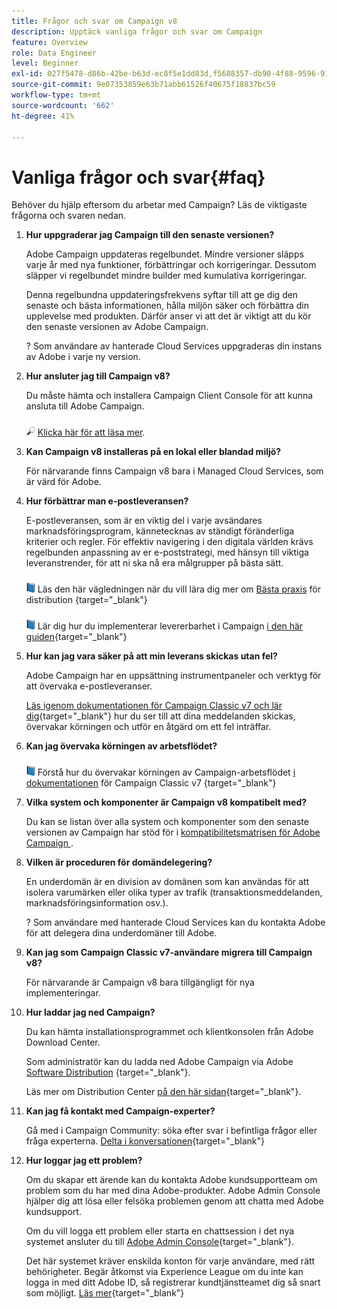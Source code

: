 ```yaml
---
title: Frågor och svar om Campaign v8
description: Upptäck vanliga frågor och svar om Campaign
feature: Overview
role: Data Engineer
level: Beginner
exl-id: 027f5478-d86b-42be-b63d-ec8f5e1dd83d,f5688357-db90-4f88-9596-91e9d0a20d75
source-git-commit: 9e07353859e63b71abb61526f40675f18837bc59
workflow-type: tm+mt
source-wordcount: '662'
ht-degree: 41%

---
```


# Vanliga frågor och svar{#faq}

Behöver du hjälp eftersom du arbetar med Campaign? Läs de viktigaste frågorna och svaren nedan.

1. **Hur uppgraderar jag Campaign till den senaste versionen?**

   Adobe Campaign uppdateras regelbundet. Mindre versioner släpps varje år med nya funktioner, förbättringar och korrigeringar. Dessutom släpper vi regelbundet mindre builder med kumulativa korrigeringar.

   Denna regelbundna uppdateringsfrekvens syftar till att ge dig den senaste och bästa informationen, hålla miljön säker och förbättra din upplevelse med produkten. Därför anser vi att det är viktigt att du kör den senaste versionen av Adobe Campaign.

   ? Som användare av hanterade Cloud Services uppgraderas din instans av Adobe i varje ny version.

1. **Hur ansluter jag till Campaign v8?**

   Du måste hämta och installera Campaign Client Console för att kunna ansluta till Adobe Campaign.

   ![](../assets/do-not-localize/glass.png) [Klicka här för att läsa mer](connect.md).

1. **Kan Campaign v8 installeras på en lokal eller blandad miljö?**

   För närvarande finns Campaign v8 bara i Managed Cloud Services, som är värd för Adobe.

1. **Hur förbättrar man e-postleveransen?**

   E-postleveransen, som är en viktig del i varje avsändares marknadsföringsprogram, kännetecknas av ständigt föränderliga kriterier och regler. För effektiv navigering i den digitala världen krävs regelbunden anpassning av er e-poststrategi, med hänsyn till viktiga leveranstrender, för att ni ska nå era målgrupper på bästa sätt.

   ![](../assets/do-not-localize/book.png) Läs den här vägledningen när du vill lära dig mer om  [Bästa praxis](https://experienceleague.adobe.com/docs/deliverability-learn/deliverability-best-practice-guide/introduction.html?lang=sv) för distribution {target=&quot;_blank&quot;}

   ![](../assets/do-not-localize/book.png) Lär dig hur du implementerar levererbarhet i Campaign  [i den här guiden](https://experienceleague.adobe.com/docs/deliverability-learn/deliverability-best-practice-guide/additional-resources/general-resources.html){target=&quot;_blank&quot;}

1. **Hur kan jag vara säker på att min leverans skickas utan fel?**

   Adobe Campaign har en uppsättning instrumentpaneler och verktyg för att övervaka e-postleveranser.

   [Läs igenom dokumentationen för Campaign Classic v7 och lär dig](https://experienceleague.adobe.com/docs/campaign-classic/using/sending-messages/monitoring-deliveries/about-delivery-monitoring.html){target=&quot;_blank&quot;} hur du ser till att dina meddelanden skickas, övervakar körningen och utför en åtgärd om ett fel inträffar.

1. **Kan jag övervaka körningen av arbetsflödet?**

   ![](../assets/do-not-localize/book.png) Förstå hur du övervakar körningen av Campaign-arbetsflödet  [i dokumentationen](https://experienceleague.adobe.com/docs/campaign-classic/using/automating-with-workflows/executing-a-workflow/starting-a-workflow.html) för Campaign Classic v7 {target=&quot;_blank&quot;}

1. **Vilka system och komponenter är Campaign v8 kompatibelt med?**

   Du kan se listan över alla system och komponenter som den senaste versionen av Campaign har stöd för i [kompatibilitetsmatrisen för Adobe Campaign ](compatibility-matrix.md).

1. **Vilken är proceduren för domändelegering?**

   En underdomän är en division av domänen som kan användas för att isolera varumärken eller olika typer av trafik (transaktionsmeddelanden, marknadsföringsinformation osv.).

   ? Som användare med hanterade Cloud Services kan du kontakta Adobe för att delegera dina underdomäner till Adobe.

1. **Kan jag som Campaign Classic v7-användare migrera till Campaign v8?**

   För närvarande är Campaign v8 bara tillgängligt för nya implementeringar.

1. **Hur laddar jag ned Campaign?**

   Du kan hämta installationsprogrammet och klientkonsolen från Adobe Download Center.

   Som administratör kan du ladda ned Adobe Campaign via Adobe [Software Distribution](https://experience.adobe.com/#/downloads/content/software-distribution/en/campaign.html) {target=&quot;_blank&quot;}.

   Läs mer om Distribution Center [på den här sidan](https://experienceleague.adobe.com/docs/experience-cloud/software-distribution/home.html){target=&quot;_blank&quot;}.

1. **Kan jag få kontakt med Campaign-experter?**

   Gå med i Campaign Community: söka efter svar i befintliga frågor eller fråga experterna. [Delta i konversationen](https://experienceleaguecommunities.adobe.com/t5/adobe-campaign-classic/ct-p/adobe-campaign-classic-community){target=&quot;_blank&quot;}


1. **Hur loggar jag ett problem?**

   Om du skapar ett ärende kan du kontakta Adobe kundsupportteam om problem som du har med dina Adobe-produkter. Adobe Admin Console hjälper dig att lösa eller felsöka problemen genom att chatta med Adobe kundsupport.

   Om du vill logga ett problem eller starta en chattsession i det nya systemet ansluter du till [Adobe Admin Console](https://adminConsole.adobe.com/overview){target=&quot;_blank&quot;}.

   Det här systemet kräver enskilda konton för varje användare, med rätt behörigheter. Begär åtkomst via Experience League om du inte kan logga in med ditt Adobe ID, så registrerar kundtjänstteamet dig så snart som möjligt. [Läs mer](https://helpx.adobe.com/se/enterprise/admin-guide.html/enterprise/using/support-for-experience-cloud.ug.html){target=&quot;_blank&quot;}
